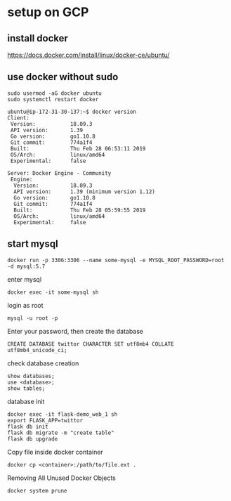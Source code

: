 # setup on GCP

## install docker

https://docs.docker.com/install/linux/docker-ce/ubuntu/


## use docker without sudo

```
sudo usermod -aG docker ubuntu
sudo systemctl restart docker
```

```
ubuntu@ip-172-31-30-137:~$ docker version
Client:
 Version:           18.09.3
 API version:       1.39
 Go version:        go1.10.8
 Git commit:        774a1f4
 Built:             Thu Feb 28 06:53:11 2019
 OS/Arch:           linux/amd64
 Experimental:      false

Server: Docker Engine - Community
 Engine:
  Version:          18.09.3
  API version:      1.39 (minimum version 1.12)
  Go version:       go1.10.8
  Git commit:       774a1f4
  Built:            Thu Feb 28 05:59:55 2019
  OS/Arch:          linux/amd64
  Experimental:     false
```

## start mysql

```
docker run -p 3306:3306 --name some-mysql -e MYSQL_ROOT_PASSWORD=root -d mysql:5.7
```

enter mysql

```
docker exec -it some-mysql sh
```

login as root

```
mysql -u root -p
```

Enter your password, then create the database

```
CREATE DATABASE twittor CHARACTER SET utf8mb4 COLLATE utf8mb4_unicode_ci;
```

check database creation
```
show databases;
use <database>;
show tables;
```

database init

```
docker exec -it flask-demo_web_1 sh
export FLASK_APP=twittor
flask db init
flask db migrate -m "create table"
flask db upgrade
```

Copy file inside docker container
```
docker cp <container>:/path/to/file.ext .
```

Removing All Unused Docker Objects
```
docker system prune
```
